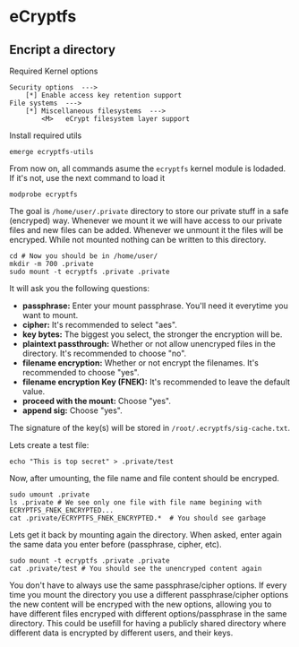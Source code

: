 # eCryptfs
## Encript a directory

Required Kernel options

	Security options  --->
		[*] Enable access key retention support
	File systems  --->
		[*] Miscellaneous filesystems  --->
			<M>   eCrypt filesystem layer support

Install required utils

	emerge ecryptfs-utils

From now on, all commands asume the `ecryptfs` kernel module is lodaded. If it's not, use the next command to load it

	modprobe ecryptfs

The goal is `/home/user/.private` directory to store our private stuff in a safe (encryped) way. Whenever we mount it we will have access to our private files and new files can be added. Whenever we unmount it the files will be encryped. While not mounted nothing can be written to this directory.

	cd # Now you should be in /home/user/
	mkdir -m 700 .private
	sudo mount -t ecryptfs .private .private

It will ask you the following questions:

 - **passphrase:** Enter your mount passphrase. You'll need it everytime you want to mount.
 - **cipher:** It's recommended to select "aes".
 - **key bytes:** The biggest you select, the stronger the encryption will be.
 - **plaintext passthrough:** Whether or not allow unencryped files in the directory. It's recommended to choose "no".
 - **filename encryption:** Whether or not encrypt the filenames. It's recommended to choose "yes".
 - **filename encryption Key (FNEK):** It's recommended to leave the default value.
 - **proceed with the mount:** Choose "yes".
 - **append sig:** Choose "yes".

The signature of the key(s) will be stored in `/root/.ecryptfs/sig-cache.txt`.

Lets create a test file:

	echo "This is top secret" > .private/test

Now, after umounting, the file name and file content should be encryped.

	sudo umount .private
	ls .private # We see only one file with file name begining with ECRYPTFS_FNEK_ENCRYPTED...
	cat .private/ECRYPTFS_FNEK_ENCRYPTED.*  # You should see garbage

Lets get it back by mounting again the directory. When asked, enter again the same data you enter before (passphrase, cipher, etc).

	sudo mount -t ecryptfs .private .private
	cat .private/test # You should see the unencryped content again

You don't have to always use the same passphrase/cipher options. If every time you mount the directory you use a different passphrase/cipher options the new content will be encryped with the new options, allowing you to have different files encryped with different options/passphrase in the same directory. This could be usefill for having a publicly shared directory where different data is encrypted by different users, and their keys.

